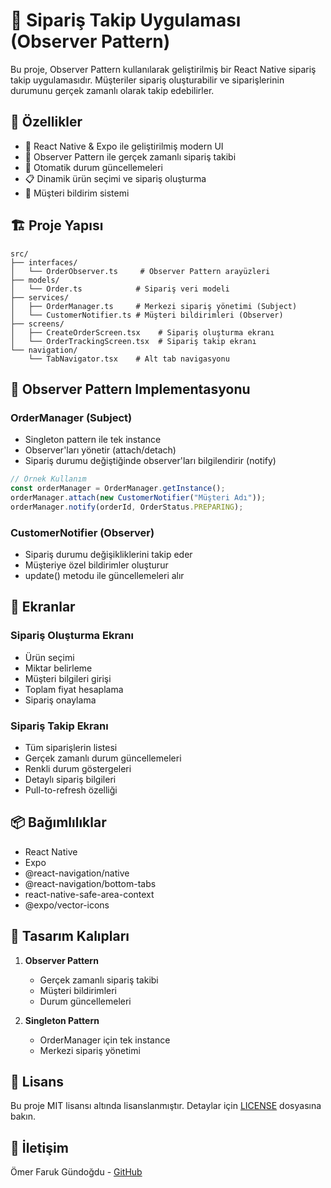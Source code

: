 # 🍕 Sipariş Takip Uygulaması (Observer Pattern)

Bu proje, Observer Pattern kullanılarak geliştirilmiş bir React Native sipariş takip uygulamasıdır. Müşteriler sipariş oluşturabilir ve siparişlerinin durumunu gerçek zamanlı olarak takip edebilirler.

## 🚀 Özellikler

- 📱 React Native & Expo ile geliştirilmiş modern UI
- 🔄 Observer Pattern ile gerçek zamanlı sipariş takibi
- 💫 Otomatik durum güncellemeleri
- 📋 Dinamik ürün seçimi ve sipariş oluşturma
- 🔔 Müşteri bildirim sistemi

## 🏗️ Proje Yapısı

```
src/
├── interfaces/
│   └── OrderObserver.ts     # Observer Pattern arayüzleri
├── models/
│   └── Order.ts            # Sipariş veri modeli
├── services/
│   ├── OrderManager.ts     # Merkezi sipariş yönetimi (Subject)
│   └── CustomerNotifier.ts # Müşteri bildirimleri (Observer)
├── screens/
│   ├── CreateOrderScreen.tsx    # Sipariş oluşturma ekranı
│   └── OrderTrackingScreen.tsx  # Sipariş takip ekranı
└── navigation/
    └── TabNavigator.tsx    # Alt tab navigasyonu
```

## 🎯 Observer Pattern Implementasyonu

### OrderManager (Subject)
- Singleton pattern ile tek instance
- Observer'ları yönetir (attach/detach)
- Sipariş durumu değiştiğinde observer'ları bilgilendirir (notify)

```typescript
// Örnek Kullanım
const orderManager = OrderManager.getInstance();
orderManager.attach(new CustomerNotifier("Müşteri Adı"));
orderManager.notify(orderId, OrderStatus.PREPARING);
```

### CustomerNotifier (Observer)
- Sipariş durumu değişikliklerini takip eder
- Müşteriye özel bildirimler oluşturur
- update() metodu ile güncellemeleri alır

## 📱 Ekranlar

### Sipariş Oluşturma Ekranı
- Ürün seçimi
- Miktar belirleme
- Müşteri bilgileri girişi
- Toplam fiyat hesaplama
- Sipariş onaylama

### Sipariş Takip Ekranı
- Tüm siparişlerin listesi
- Gerçek zamanlı durum güncellemeleri
- Renkli durum göstergeleri
- Detaylı sipariş bilgileri
- Pull-to-refresh özelliği

## 📦 Bağımlılıklar

- React Native
- Expo
- @react-navigation/native
- @react-navigation/bottom-tabs
- react-native-safe-area-context
- @expo/vector-icons

## 🎨 Tasarım Kalıpları

1. **Observer Pattern**
   - Gerçek zamanlı sipariş takibi
   - Müşteri bildirimleri
   - Durum güncellemeleri

2. **Singleton Pattern**
   - OrderManager için tek instance
   - Merkezi sipariş yönetimi


## 📝 Lisans

Bu proje MIT lisansı altında lisanslanmıştır. Detaylar için [LICENSE](LICENSE) dosyasına bakın.

## 👥 İletişim

Ömer Faruk Gündoğdu - [GitHub](https://github.com/omrfrkg)

